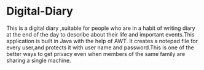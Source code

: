# Digital-Diary
This is a digital diary ,suitable for people who are in a habit of writing diary at the end of the day to describe about their life and important events.This application is built in Java with the help of AWT. It creates a notepad file for every user,and protects it with user name and password.This is one of the better ways to get privacy even when members of the same family are sharing a single machine.
